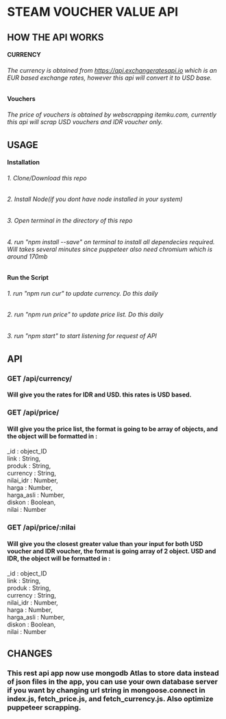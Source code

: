 # STEAM VOUCHER VALUE API

## HOW THE API WORKS
#### CURRENCY
###### The currency is obtained from https://api.exchangeratesapi.io which is an EUR based exchange rates, however this api will convert it to USD base.

#### Vouchers 
###### The price of vouchers is obtained by webscrapping itemku.com, currently this api will scrap USD vouchers and IDR voucher only.

## USAGE
#### Installation 
###### 1. Clone/Download this repo
###### 2. Install Node(if you dont have node installed in your system)
###### 3. Open terminal in the directory of this repo
###### 4. run "npm install --save" on terminal to install all dependecies required. Will takes several minutes since puppeteer also need chromium which is around 170mb

#### Run the Script
###### 1. run "npm run cur" to update currency. Do this daily
###### 2. run "npm run price" to update price list. Do this daily
###### 3. run "npm start" to start listening for request of API

## API
### GET /api/currency/
#### Will give you the rates for IDR and USD. this rates is USD based.

### GET /api/price/
#### Will give you the price list, the format is going to be array of objects, and the object will be formatted in :
_id : object_ID  
link : String,  
produk : String,  
currency : String,  
nilai_idr : Number,  
harga : Number,  
harga_asli : Number,  
diskon : Boolean,  
nilai : Number  

### GET /api/price/:nilai
#### Will give you the closest greater value than your input for both USD voucher and IDR voucher, the format is going array of 2 object. USD and IDR, the object will be formatted in :
_id : object_ID  
link : String,  
produk : String,  
currency : String,  
nilai_idr : Number,  
harga : Number,  
harga_asli : Number,  
diskon : Boolean,  
nilai : Number  


## CHANGES
### This rest api app now use mongodb Atlas to store data instead of json files in the app, you can use your own database server if you want by changing url string in mongoose.connect in index.js, fetch_price.js, and fetch_currency.js. Also optimize puppeteer scrapping.
